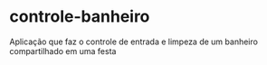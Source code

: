 # controle-banheiro
Aplicação que faz o controle de entrada e limpeza de um banheiro compartilhado em uma festa
